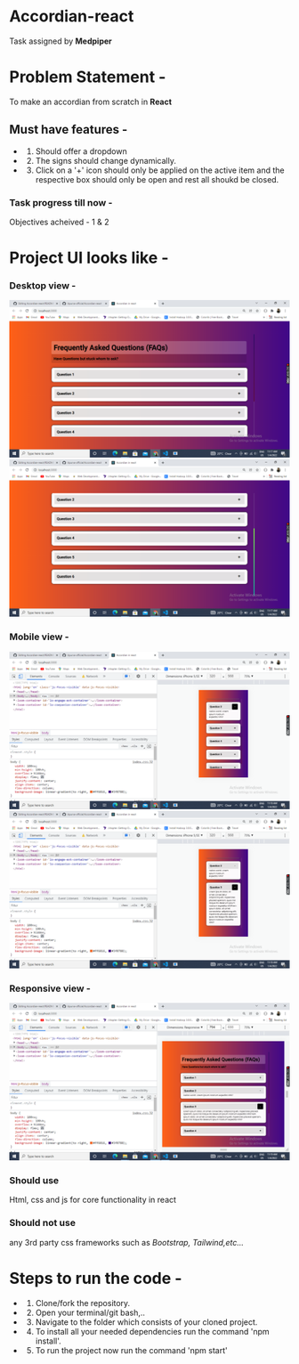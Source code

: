 # Accordian-react
Task assigned by **Medpiper**

# Problem Statement -
To make an accordian from scratch in **React**

## Must have features - 
  - 1. Should offer a dropdown
  - 2. The signs should change dynamically.
  - 3. Click on a '+' icon should only be applied on the active item and the respective box should only be open and rest all shoukd be closed.
 
### Task progress till now -
Objectives acheived - 1 & 2

# Project UI looks like - 

### Desktop view -

![output 1](https://github.com/Apurva-official/Accordian-react/blob/main/Screenshots/Screenshot%20(313).png) 
![output 2](https://github.com/Apurva-official/Accordian-react/blob/main/Screenshots/Screenshot%20(314).png) 

### Mobile view -

![output 3](https://github.com/Apurva-official/Accordian-react/blob/main/Screenshots/Screenshot%20(315).png) 
![output 4](https://github.com/Apurva-official/Accordian-react/blob/main/Screenshots/Screenshot%20(316).png)  

### Responsive view -
![output 5](https://github.com/Apurva-official/Accordian-react/blob/main/Screenshots/Screenshot%20(317).png) 

### Should use 
Html, css and js for core functionality in react

### **Should not** use 
any 3rd party css frameworks such as _Bootstrap, Tailwind,etc..._

# Steps to run the code -

- 1. Clone/fork the repository.
- 2. Open your terminal/git bash,..
- 3. Navigate to the folder which consists of your cloned project.
- 4. To install all your needed dependencies run the command 'npm install'.
- 5. To run the project now run the command 'npm start'  
